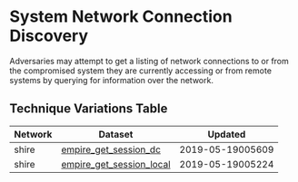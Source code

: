 # System Network Connection Discovery

Adversaries may attempt to get a listing of network connections to or from the compromised system they are currently accessing or from remote systems by querying for information over the network.

## Technique Variations Table

| Network | Dataset | Updated |
| ------- | --------- | ------- |
| shire | [empire_get_session_dc](./empire_get_session_dc.md) | 2019-05-19005609 |
| shire | [empire_get_session_local](./empire_get_session_local.md) | 2019-05-19005224 |